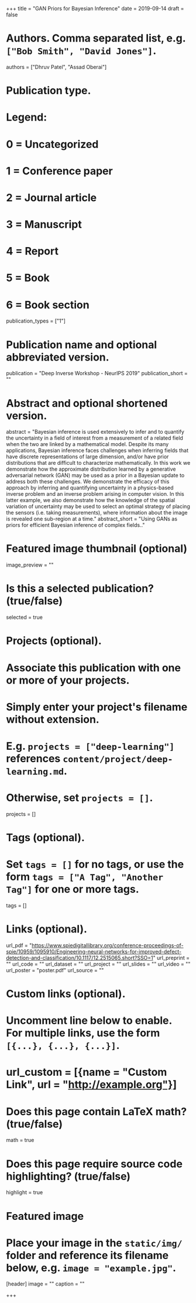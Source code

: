 +++
title = "GAN Priors for Bayesian Inference"
date = 2019-09-14
draft = false

# Authors. Comma separated list, e.g. `["Bob Smith", "David Jones"]`.
authors = ["Dhruv Patel", "Assad Oberai"]

# Publication type.
# Legend:
# 0 = Uncategorized
# 1 = Conference paper
# 2 = Journal article
# 3 = Manuscript
# 4 = Report
# 5 = Book
# 6 = Book section
publication_types = ["1"]

# Publication name and optional abbreviated version.
publication = "Deep Inverse Workshop - NeurIPS 2019"
publication_short = ""

# Abstract and optional shortened version.
abstract = "Bayesian inference is used extensively to infer and to quantify the uncertainty in a field of interest from a measurement of a related field when the two are linked by a mathematical model. Despite its many applications, Bayesian inference faces challenges when inferring fields that have discrete representations of large dimension, and/or have prior distributions that are difficult to characterize mathematically. In this work we demonstrate how the approximate distribution learned by a generative adversarial network (GAN) may be used as a prior in a Bayesian update to address both these challenges. We demonstrate the efficacy of this approach by inferring and quantifying uncertainty in a physics-based inverse problem and an inverse problem arising in computer vision. In this latter example, we also demonstrate how the knowledge of the spatial variation of uncertainty may be used to select an optimal strategy of placing the sensors (i.e. taking measurements), where information about the image is revealed one sub-region at a time."
abstract_short = "Using GANs as priors for efficient Bayesian inference of complex fields.."

# Featured image thumbnail (optional)
image_preview = ""

# Is this a selected publication? (true/false)
selected = true

# Projects (optional).
#   Associate this publication with one or more of your projects.
#   Simply enter your project's filename without extension.
#   E.g. `projects = ["deep-learning"]` references `content/project/deep-learning.md`.
#   Otherwise, set `projects = []`.
projects = []

# Tags (optional).
#   Set `tags = []` for no tags, or use the form `tags = ["A Tag", "Another Tag"]` for one or more tags.
tags = []

# Links (optional).
url_pdf = "https://www.spiedigitallibrary.org/conference-proceedings-of-spie/10959/1095910/Engineering-neural-networks-for-improved-defect-detection-and-classification/10.1117/12.2515065.short?SSO=1"
url_preprint = ""
url_code = ""
url_dataset = ""
url_project = ""
url_slides = ""
url_video = ""
url_poster = "poster.pdf"
url_source = ""

# Custom links (optional).
#   Uncomment line below to enable. For multiple links, use the form `[{...}, {...}, {...}]`.
# url_custom = [{name = "Custom Link", url = "http://example.org"}]

# Does this page contain LaTeX math? (true/false)
math = true

# Does this page require source code highlighting? (true/false)
highlight = true

# Featured image
# Place your image in the `static/img/` folder and reference its filename below, e.g. `image = "example.jpg"`.
[header]
image = ""
caption = ""

+++
